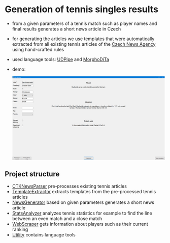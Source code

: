 # Generation of tennis singles results

- from a given parameters of a tennis match such as player names and final results generates a short news article in Czech
- for generating the articles we use templates that were automatically extracted from all existing tennis articles of the [Czech News Agency](https://www.ctk.cz/) using hand-crafted rules
- used language tools: [UDPipe](https://ufal.mff.cuni.cz/udpipe) and [MorphoDiTa](https://ufal.mff.cuni.cz/morphodita)

- demo:
  
    <img src="Other/demo.png" alt="drawing" width="1200"/>


## Project structure

- [CTKNewsParser](CTKNewsParser/) pre-processes existing tennis articles
- [TemplateExtractor](TemplateExtractor/) extracts templates from the pre-processed tennis articles
- [NewsGenerator](NewsGenerator/) based on given parameters generates a short news article
- [StatsAnalyzer](StatsAnalyzer/) analyzes tennis statistics for example to find the line between an even match and a close match
- [WebScraper](WebScraper/) gets information about players such as their current ranking
- [Utility](Utility/) contains language tools